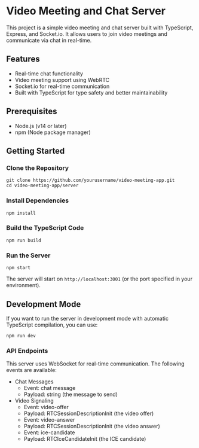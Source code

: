 # Video Meeting and Chat Server

This project is a simple video meeting and chat server built with TypeScript, Express, and Socket.io. It allows users to join video meetings and communicate via chat in real-time.

## Features

- Real-time chat functionality
- Video meeting support using WebRTC
- Socket.io for real-time communication
- Built with TypeScript for type safety and better maintainability

## Prerequisites

- Node.js (v14 or later)
- npm (Node package manager)

## Getting Started

### Clone the Repository

```
git clone https://github.com/yourusername/video-meeting-app.git
cd video-meeting-app/server
```

### Install Dependencies

```
npm install
```

### Build the TypeScript Code

```
npm run build
```

### Run the Server

```
npm start
```

The server will start on `http://localhost:3001` (or the port specified in your environment).

## Development Mode

If you want to run the server in development mode with automatic TypeScript compilation, you can use:

```
npm run dev
```

### API Endpoints

This server uses WebSocket for real-time communication. The following events are available:

- Chat Messages
  - Event: chat message
  - Payload: string (the message to send)
- Video Signaling
  - Event: video-offer
  - Payload: RTCSessionDescriptionInit (the video offer)
  - Event: video-answer
  - Payload: RTCSessionDescriptionInit (the video answer)
  - Event: ice-candidate
  - Payload: RTCIceCandidateInit (the ICE candidate)

